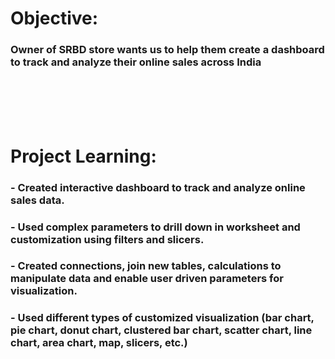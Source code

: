 # **Objective:** 
### Owner of SRBD store wants us to help them create a dashboard to track and analyze their online sales across India

<br/>
<br/>
<br/>
<br/>

# **Project Learning:**
### - Created interactive dashboard to track and analyze online sales data.
### - Used complex parameters to drill down in worksheet and customization using filters and slicers.
### - Created connections, join new tables, calculations to manipulate data and enable user driven parameters for visualization.
### - Used different types of customized visualization (bar chart, pie chart, donut chart, clustered bar chart, scatter chart, line chart, area chart, map, slicers, etc.)
